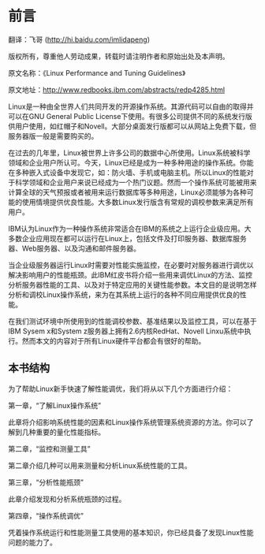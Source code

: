 # 前言

翻译：飞哥 (http://hi.baidu.com/imlidapeng)

版权所有，尊重他人劳动成果，转载时请注明作者和原始出处及本声明。

原文名称：《Linux Performance and Tuning Guidelines》

原文地址：http://www.redbooks.ibm.com/abstracts/redp4285.html

Linux是一种由全世界人们共同开发的开源操作系统。其源代码可以自由的取得并可以在GNU General Public License下使用。有很多公司提供不同的系统发行版供用户使用，如红帽子和Novell。大部分桌面发行版都可以从网站上免费下载，但服务器版一般是需要购买的。

在过去的几年里，Linux被世界上许多公司的数据中心所使用。Linux系统被科学领域和企业用户所认可。今天，Linux已经是成为一种多种用途的操作系统。你能在多种嵌入式设备中发现它，如：防火墙、手机或电脑主机。所以Linux的性能对于科学领域和企业用户来说已经成为一个热门议题。然而一个操作系统可能被用来计算全球的天气预报或者被用来运行数据库等多种用途，Linux必须能够为各种可能的使用情境提供优良性能。大多数Linux发行版含有常规的调校参数来满足所有用户。

IBM认为Linux作为一种操作系统非常适合在IBM的系统之上运行企业级应用。大多数企业应用现在都可以运行在Linux上，包括文件及打印服务器、数据库服务器、Web服务器、以及沟通和邮件服务器。

当企业级服务器运行Linux时需要对性能实施监控，在必要时对服务器进行调优以解决影响用户的性能瓶颈。此IBM红皮书将介绍一些用来调优Linux的方法、监控分析服务器性能的工具、以及对于特定应用的关键性能参数。本文目的是说明怎样分析和调校Linux操作系统，来为在其系统上运行的各种不同应用提供优良的性能。

在我们测试环境中所使用到的性能调校参数、基准结果以及监控工具，可以在基于IBM Sysem x和System z服务器上拥有2.6内核RedHat、Novell Linxu系统中执行。然而本文的内容对于所有Linux硬件平台都会有很好的帮助。

## 本书结构

为了帮助Linux新手快速了解性能调优，我们将从以下几个方面进行介绍：

第一章，“了解Linux操作系统”

此章将介绍影响系统性能的因素和Linux操作系统管理系统资源的方法。你可以了解到几种重要的量化性能指标。

第二章，“监控和测量工具”

第二章介绍几种可以用来测量和分析Linux系统性能的工具。

第三章，“分析性能瓶颈”

此章介绍发现和分析系统瓶颈的过程。

第四章，“操作系统调优”

凭着操作系统运行和性能测量工具使用的基本知识，你已经具备了发现Linux性能问题的能力了。

